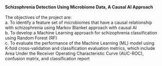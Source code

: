 **Schizophrenia Detection Using Microbiome Data, A Causal AI Approach** 
<br>
<br>
The objectives of the project are:
<br>
a. To identify a feature set of microbiomes that have a causal relationship with schizophrenia using Markov Blanket approach with causal AI
<br>
b. To develop a Machine Learning approach for schizophrenia classification using Random Forest (RF)
<br>
c. To evaluate the performance of the Machine Learning (ML) model using K-fold cross-validation and classification evaluation metrics, which include Area Under the Receiver Operating Characteristic Curve (AUC-ROC), confusion matrix, and classification report
